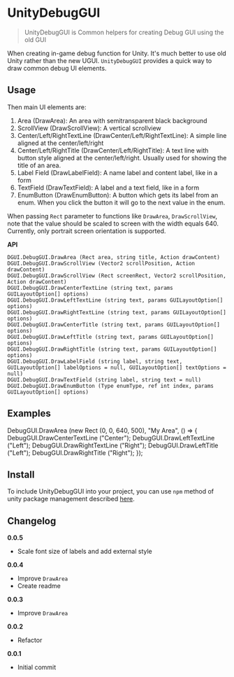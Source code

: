 # UnityDebugGUI

> UnityDebugGUI is Common helpers for creating Debug GUI using the old GUI

When creating in-game debug function for Unity. It's much better to use old Unity rather than the new UGUI. `UnityDebugGUI` provides a quick way to draw common debug UI elements.

## Usage

Then main UI elements are:

1. Area (DrawArea): An area with semitransparent black background
2. ScrollView (DrawScrollView): A vertical scrollview
3. Center/Left/RightTextLine (DrawCenter/Left/RightTextLine): A simple line aligned at the center/left/right
4. Center/Left/RightTitle (DrawCenter/Left/RightTitle): A text line with button style aligned at the center/left/right. Usually used for showing the title of an area.
5. Label Field (DrawLabelField): A name label and content label, like in a form
6. TextField (DrawTextField): A label and a text field, like in a form
7. EnumButton (DrawEnumButton): A button which gets its label from an enum. When you click the button it will go to the next value in the enum.

When passing `Rect` parameter to functions like `DrawArea`, `DrawScrollView`, note that the value should be scaled to screen with the width equals 640. Currently, only portrait screen orientation is supported.

**API**

```
DGUI.DebugGUI.DrawArea (Rect area, string title, Action drawContent)
DGUI.DebugGUI.DrawScrollView (Vector2 scrollPosition, Action drawContent)
DGUI.DebugGUI.DrawScrollView (Rect screenRect, Vector2 scrollPosition, Action drawContent)
DGUI.DebugGUI.DrawCenterTextLine (string text, params GUILayoutOption[] options)
DGUI.DebugGUI.DrawLeftTextLine (string text, params GUILayoutOption[] options)
DGUI.DebugGUI.DrawRightTextLine (string text, params GUILayoutOption[] options)
DGUI.DebugGUI.DrawCenterTitle (string text, params GUILayoutOption[] options)
DGUI.DebugGUI.DrawLeftTitle (string text, params GUILayoutOption[] options)
DGUI.DebugGUI.DrawRightTitle (string text, params GUILayoutOption[] options)
DGUI.DebugGUI.DrawLabelField (string label, string text, GUILayoutOption[] labelOptions = null, GUILayoutOption[] textOptions = null)
DGUI.DebugGUI.DrawTextField (string label, string text = null)
DGUI.DebugGUI.DrawEnumButton (Type enumType, ref int index, params GUILayoutOption[] options)
```

## Examples

DebugGUI.DrawArea (new Rect (0, 0, 640, 500), "My Area", () => {
    DebugGUI.DrawCenterTextLine ("Center");
    DebugGUI.DrawLeftTextLine ("Left");
    DebugGUI.DrawRightTextLine ("Right");
    DebugGUI.DrawLeftTitle ("Left");
    DebugGUI.DrawRightTitle ("Right");
});

## Install
To include UnityDebugGUI into your project, you can use `npm` method of unity package management described [here](https://github.com/minhhh/UBootstrap).

## Changelog

**0.0.5**

* Scale font size of labels and add external style

**0.0.4**

* Improve `DrawArea`
* Create readme

**0.0.3**

* Improve `DrawArea`

**0.0.2**

* Refactor

**0.0.1**

* Initial commit

<br/>

